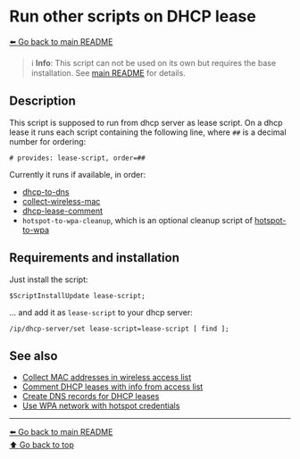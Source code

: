 Run other scripts on DHCP lease
===============================

[⬅️ Go back to main README](../README.md)

> ℹ️ **Info**: This script can not be used on its own but requires the base
> installation. See [main README](../README.md) for details.

Description
-----------

This script is supposed to run from dhcp server as lease script. On a dhcp
lease it runs each script containing the following line, where `##` is a
decimal number for ordering:

    # provides: lease-script, order=##

Currently it runs if available, in order:

* [dhcp-to-dns](dhcp-to-dns.md)
* [collect-wireless-mac](collect-wireless-mac.md)
* [dhcp-lease-comment](dhcp-lease-comment.md)
* `hotspot-to-wpa-cleanup`, which is an optional cleanup script
  of [hotspot-to-wpa](hotspot-to-wpa.md)

Requirements and installation
-----------------------------

Just install the script:

    $ScriptInstallUpdate lease-script;

... and add it as `lease-script` to your dhcp server:

    /ip/dhcp-server/set lease-script=lease-script [ find ];

See also
--------

* [Collect MAC addresses in wireless access list](collect-wireless-mac.md)
* [Comment DHCP leases with info from access list](dhcp-lease-comment.md)
* [Create DNS records for DHCP leases](dhcp-to-dns.md)
* [Use WPA network with hotspot credentials](hotspot-to-wpa.md)

---
[⬅️ Go back to main README](../README.md)  
[⬆️ Go back to top](#top)
